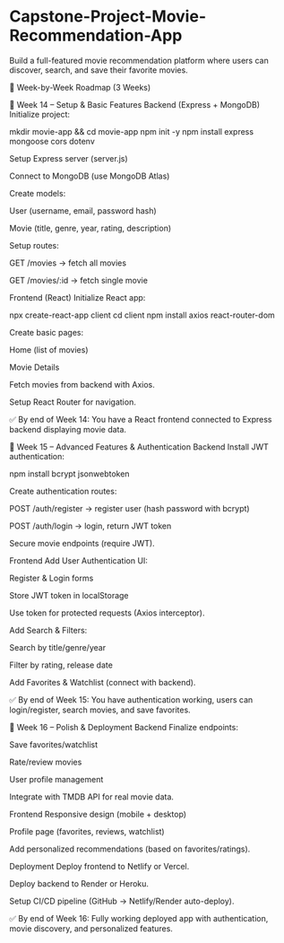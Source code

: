 # Capstone-Project-Movie-Recommendation-App
Build a full-featured movie recommendation platform where users can discover, search, and save their favorite movies.

📅 Week-by-Week Roadmap (3 Weeks)

📌 Week 14 – Setup & Basic Features
Backend (Express + MongoDB)
Initialize project:

 mkdir movie-app && cd movie-app
npm init -y
npm install express mongoose cors dotenv


Setup Express server (server.js)


Connect to MongoDB (use MongoDB Atlas)


Create models:


User (username, email, password hash)


Movie (title, genre, year, rating, description)


Setup routes:


GET /movies → fetch all movies


GET /movies/:id → fetch single movie


Frontend (React)
Initialize React app:

 npx create-react-app client
cd client
npm install axios react-router-dom


Create basic pages:


Home (list of movies)


Movie Details


Fetch movies from backend with Axios.


Setup React Router for navigation.


✅ By end of Week 14: You have a React frontend connected to Express backend displaying movie data.

📌 Week 15 – Advanced Features & Authentication
Backend
Install JWT authentication:

 npm install bcrypt jsonwebtoken


Create authentication routes:


POST /auth/register → register user (hash password with bcrypt)


POST /auth/login → login, return JWT token


Secure movie endpoints (require JWT).


Frontend
Add User Authentication UI:


Register & Login forms


Store JWT token in localStorage


Use token for protected requests (Axios interceptor).


Add Search & Filters:


Search by title/genre/year


Filter by rating, release date


Add Favorites & Watchlist (connect with backend).


✅ By end of Week 15: You have authentication working, users can login/register, search movies, and save favorites.

📌 Week 16 – Polish & Deployment
Backend
Finalize endpoints:


Save favorites/watchlist


Rate/review movies


User profile management


Integrate with TMDB API for real movie data.


Frontend
Responsive design (mobile + desktop)


Profile page (favorites, reviews, watchlist)


Add personalized recommendations (based on favorites/ratings).


Deployment
Deploy frontend to Netlify or Vercel.


Deploy backend to Render or Heroku.


Setup CI/CD pipeline (GitHub → Netlify/Render auto-deploy).


✅ By end of Week 16: Fully working deployed app with authentication, movie discovery, and personalized features.

